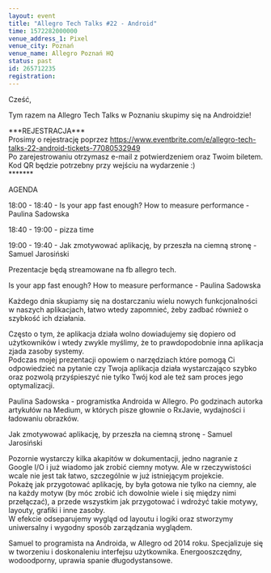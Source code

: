 ```yaml
---
layout: event
title: "Allegro Tech Talks #22 - Android"
time: 1572282000000
venue_address_1: Pixel
venue_city: Poznań
venue_name: Allegro Poznań HQ
status: past
id: 265712235
registration: 
---
```


<p>Cześć,</p>
<p>Tym razem na Allegro Tech Talks w Poznaniu skupimy się na Androidzie!</p>
<p>***REJESTRACJA***
  <br/>Prosimy o rejestrację poprzez
  <a href="https://www.eventbrite.com/e/allegro-tech-talks-22-android-tickets-77080532949" class="linkified">https://www.eventbrite.com/e/allegro-tech-talks-22-android-tickets-77080532949</a>
  <br/>Po zarejestrowaniu otrzymasz e-mail z potwierdzeniem oraz Twoim biletem. Kod QR będzie potrzebny przy wejściu na wydarzenie :)
  <br/>*******</p>
<p>AGENDA</p>
<p>18:00 - 18:40 - Is your app fast enough? How to measure performance - Paulina Sadowska</p>
<p>18:40 - 19:00 - pizza time</p>
<p>19:00 - 19:40 - Jak zmotywować aplikację, by przeszła na ciemną stronę - Samuel Jarosiński</p>
<p>Prezentacje będą streamowane na fb allegro tech.</p>
<p>Is your app fast enough? How to measure performance - Paulina Sadowska</p>
<p>Każdego dnia skupiamy się na dostarczaniu wielu nowych funkcjonalności w naszych aplikacjach, łatwo wtedy zapomnieć, żeby zadbać również o szybkość ich działania.</p>
<p>Często o tym, że aplikacja działa wolno dowiadujemy się dopiero od użytkowników i wtedy zwykle myślimy, że to prawdopodobnie inna aplikacja zjada zasoby systemy.
  <br/>Podczas mojej prezentacji opowiem o narzędziach które pomogą Ci odpowiedzieć na pytanie czy Twoja aplikacja działa wystarczająco szybko oraz pozwolą przyśpieszyć nie tylko Twój kod ale też sam proces jego optymalizacji.</p>
<p>Paulina Sadowska - programistka Androida w Allegro. Po godzinach autorka artykułów na Medium, w których pisze głownie o RxJavie, wydajności i ładowaniu obrazków.</p>
<p>Jak zmotywować aplikację, by przeszła na ciemną stronę - Samuel Jarosiński</p>
<p>Pozornie wystarczy kilka akapitów w dokumentacji, jedno nagranie z Google I/O i już wiadomo jak zrobić ciemny motyw. Ale w rzeczywistości wcale nie jest tak łatwo, szczególnie w już istniejącym projekcie.
  <br/>Pokażę jak przygotować aplikację, by była gotowa nie tylko na ciemny, ale na każdy motyw (by móc zrobić ich dowolnie wiele i się między nimi przełączać), a przede wszystkim jak przygotować i wdrożyć takie motywy, layouty, grafiki i inne zasoby.
  <br/>W efekcie odseparujemy wygląd od layoutu i logiki oraz stworzymy uniwersalny i wygodny sposób zarządzania wyglądem.</p>
<p>Samuel to programista na Androida, w Allegro od 2014 roku. Specjalizuje się w tworzeniu i doskonaleniu interfejsu użytkownika. Energooszczędny, wodoodporny, uprawia spanie długodystansowe.</p>
